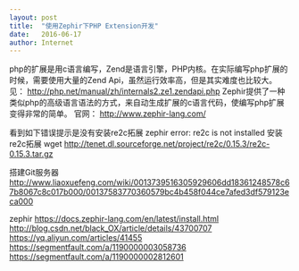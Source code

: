 ```yaml
---
layout: post
title:  "使用Zephir下PHP Extension开发"
date:   2016-06-17
author: Internet
---
```


php的扩展是用c语言编写，Zend是语言引擎，PHP内核。在实际编写php扩展的时候，需要使用大量的Zend Api，虽然运行效率高，但是其实难度也比较大。
见： http://php.net/manual/zh/internals2.ze1.zendapi.php
Zephir提供了一种类似php的高级语言语法的方式，来自动生成扩展的c语言代码，使编写php扩展变得非常的简单。
官网： http://www.zephir-lang.com/

看到如下错误提示是没有安装re2c拓展
zephir error: re2c is not installed
安装re2c拓展
wget http://tenet.dl.sourceforge.net/project/re2c/0.15.3/re2c-0.15.3.tar.gz


搭建Git服务器
http://www.liaoxuefeng.com/wiki/0013739516305929606dd18361248578c67b8067c8c017b000/00137583770360579bc4b458f044ce7afed3df579123eca000

zephir
https://docs.zephir-lang.com/en/latest/install.html
http://blog.csdn.net/black_OX/article/details/43700707
https://yq.aliyun.com/articles/41455
https://segmentfault.com/a/1190000003058736
https://segmentfault.com/a/1190000002812601
